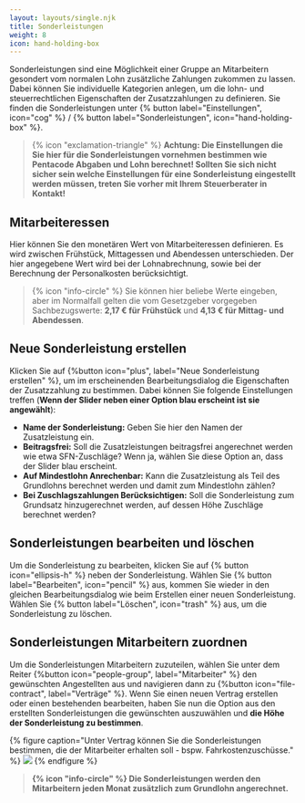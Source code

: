 ```yaml
---
layout: layouts/single.njk
title: Sonderleistungen
weight: 8
icon: hand-holding-box  
---
```


Sonderleistungen sind eine Möglichkeit einer Gruppe an Mitarbeitern gesondert vom normalen Lohn zusätzliche Zahlungen zukommen zu lassen. Dabei können Sie individuelle Kategorien anlegen, um die lohn- und steuerrechtlichen Eigenschaften der Zusatzzahlungen zu definieren. Sie finden die Sonderleistungen unter {% button label="Einstellungen", icon="cog" %} / {% button label="Sonderleistungen", icon="hand-holding-box" %}. 

> {% icon "exclamation-triangle" %} **Achtung: Die Einstellungen die Sie hier für die Sonderleistungen vornehmen bestimmen wie Pentacode Abgaben und Lohn berechnet! Sollten Sie sich nicht sicher sein welche Einstellungen für eine Sonderleistung eingestellt werden müssen, treten Sie vorher mit Ihrem Steuerberater in Kontakt!**

## Mitarbeiteressen

Hier können Sie den monetären Wert von Mitarbeiteressen definieren. Es wird zwischen Frühstück, Mittagessen und Abendessen unterschieden. Der hier angegebene Wert wird bei der Lohnabrechnung, sowie bei der Berechnung der Personalkosten berücksichtigt.

> {% icon "info-circle" %} Sie können hier beliebe Werte eingeben, aber im Normalfall gelten die vom Gesetzgeber vorgegeben Sachbezugswerte: **2,17 € für Frühstück** und **4,13 € für Mittag- und Abendessen**.

## Neue Sonderleistung erstellen

Klicken Sie auf {%button icon="plus", label="Neue Sonderleistung erstellen" %}, um im erscheinenden Bearbeitungsdialog die Eigenschaften der Zusatzzahlung zu bestimmen. Dabei können Sie folgende Einstellungen treffen (**Wenn der Slider neben einer Option blau erscheint ist sie angewählt**):

- **Name der Sonderleistung:** Geben Sie hier den Namen der Zusatzleistung ein.
- **Beitragsfrei:** Soll die Zusatzleistungen beitragsfrei angerechnet werden wie etwa SFN-Zuschläge? Wenn ja, wählen Sie diese Option an, dass der Slider blau erscheint.
- **Auf Mindestlohn Anrechenbar:** Kann die Zusatzleistung als Teil des Grundlohns berechnet werden und damit zum Mindestlohn zählen?
- **Bei Zuschlagszahlungen Berücksichtigen:** Soll die Sonderleistung zum Grundsatz hinzugerechnet werden, auf dessen Höhe Zuschläge berechnet werden?

## Sonderleistungen bearbeiten und löschen

Um die Sonderleistung zu bearbeiten, klicken Sie auf {% button icon="ellipsis-h" %} neben der Sonderleistung. Wählen Sie {% button label="Bearbeiten", icon="pencil" %} aus, kommen Sie wieder in den gleichen Bearbeitungsdialog wie beim Erstellen einer neuen Sonderleistung. Wählen Sie {% button label="Löschen", icon="trash" %} aus, um die Sonderleistung zu löschen.

## Sonderleistungen Mitarbeitern zuordnen

Um die Sonderleistungen Mitarbeitern zuzuteilen, wählen Sie unter dem Reiter {%button icon="people-group", label="Mitarbeiter" %} den gewünschten Angestellten aus und navigieren dann zu {%button icon="file-contract", label="Verträge" %}. Wenn Sie einen neuen Vertrag erstellen oder einen bestehenden bearbeiten, haben Sie nun die Option aus den erstellten Sonderleistungen die gewünschten auszuwählen und **die Höhe der Sonderleistung zu bestimmen**.

{% figure caption="Unter Vertrag können Sie die Sonderleistungen bestimmen, die der Mitarbeiter erhalten soll - bspw. Fahrkostenzuschüsse." %}
<img src="hinzufügen.webp" />
{% endfigure %}

> **{% icon "info-circle" %} Die Sonderleistungen werden den Mitarbeitern jeden Monat zusätzlich zum Grundlohn angerechnet.**
